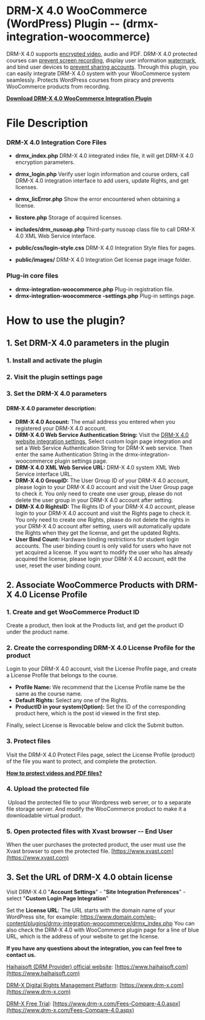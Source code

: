 # DRM-X 4.0 WooCommerce (WordPress) Plugin -- (drmx-integration-woocommerce)

DRM-X 4.0 supports [encrypted video](https://www.haihaisoft.com/Video-DRM-Protection.aspx), audio and PDF. DRM-X 4.0 protected courses can [prevent screen recording](https://www.haihaisoft.com/Smart-Prevent-Screen-Recording.aspx), display user information [watermark](https://www.drm-x.com/Secure-Architecture-4.0.aspx#watermark-scroll-tab), and bind user devices to [prevent sharing accounts](https://www.drm-x.com/Secure-Architecture-4.0.aspx#binding-scroll-tab). Through this plugin, you can easily integrate DRM-X 4.0 system with your WooCommerce system seamlessly. Protects WordPress courses from piracy and prevents WooCommerce products from recording.

**[Download DRM-X 4.0 WooCommerce Integration Plugin](https://www.drm-x.com/download/DRM-X_4.0_Integration/drmx-integration-woocommerce.zip)**

# File Description

### DRM-X 4.0 Integration Core Files

- **drmx_index.php**  DRM-X 4.0 integrated index file, it will get DRM-X 4.0 encryption parameters.
- **drmx_login.php** Verify user login information and course orders, call DRM-X 4.0 integration interface to add users, update Rights, and get licenses.

- **drmx_licError.php** Show the error encountered when obtaining a license.

- **licstore.php** Storage of acquired licenses.
- **includes/drm_nusoap.php** Third-party nusoap class file to call DRM-X 4.0 XML Web Service interface.

- **public/css/login-style.css** DRM-X 4.0 Integration Style files for pages.
- **public/images/**  DRM-X 4.0 Integration Get license page image folder.

### Plug-in core files

- **drmx-integration-woocommerce.php** Plug-in registration file.
- **drmx-integration-woocommerce -settings.php** Plug-in settings page.



# How to use the plugin?

## 1. Set DRM-X 4.0 parameters in the plugin

### 	1. Install and activate the plugin

### 	2. Visit the plugin settings page

### 	3. Set the DRM-X 4.0 parameters

#### 	DRM-X 4.0 parameter description:

- **DRM-X 4.0 Account:** The email address you entered when you registered your DRM-X 4.0 account.
- **DRM-X 4.0 Web Service Authentication String:** Visit the [DRM-X 4.0 website integration settings](http://4.drm-x.com/SetIntegration.aspx), Select custom login page integration and set a Web Service Authentication String for DRM-X web service. Then enter the same Authentication String in the drmx-integration-woocommerce plugin settings page.
- **DRM-X 4.0 XML Web Service URL:** DRM-X 4.0 system XML Web Service interface URL.
- **DRM-X 4.0 GroupID:** The User Group ID of your DRM-X 4.0 account, please login to your DRM-X 4.0 account and visit the User Group page to check it. You only need to create one user group, please do not delete the user group in your DRM-X 4.0 account after setting.
- **DRM-X 4.0 RightsID:** The Rights ID of your DRM-X 4.0 account, please login to your DRM-X 4.0 account and visit the Rights page to check it. You only need to create one Rights, please do not delete the rights in your DRM-X 4.0 account after setting, users will automatically update the Rights when they get the license, and get the updated Rights.
- **User Bind Count:** Hardware binding restrictions for student login accounts. The user binding count is only valid for users who have not yet acquired a license. If you want to modify the user who has already acquired the license, please login your DRM-X 4.0 account, edit the user, reset the user binding count.

## 2. Associate WooCommerce Products with DRM-X 4.0 License Profile

### 1. Create and get WooCommerce Product ID 

Create a product, then look at the Products list, and get the product ID under the product name.

### 2. Create the corresponding DRM-X 4.0 License Profile for the product 

Login to your DRM-X 4.0 account, visit the License Profile page, and create a License Profile that belongs to the course.

- **Profile Name:** We recommend that the License Profile name be the same as the course name.
- **Default Rights:** Select any one of the Rights.
- **ProductID in your system(Option):** Set the ID of the corresponding product here, which is the post id viewed in the first step.

Finally, select License is Revocable below and click the Submit button.

### 3. Protect files

Visit the DRM-X 4.0 Protect Files page, select the License Profile (product) of the file you want to protect, and complete the protection.

[**How to protect videos and PDF files?**](https://www.drm-x.com/DRM-X4.0_encryption_tutorial.aspx)

### 4. Upload the protected file

​	Upload the protected file to your Wordpress web server, or to a separate file storage server. And modify the WooCommerce product to make it a downloadable virtual product.

### 5. Open protected files with Xvast browser -- End User

When the user purchases the protected product, the user must use the Xvast browser to open the protected file. [https://www.xvast.com](https://www.xvast.com)

## 3. Set the URL of DRM-X 4.0 obtain license

Visit DRM-X 4.0 "**Account Settings**" - "**Site Integration Preferences**" - select "**Custom Login Page Integration**"

Set the **License URL**: The URL starts with the domain name of your WordPress site, for example: https://www.domain.com/wp-content/plugins/drmx-integration-woocommerce/drmx_index.php You can also check the DRM-X 4.0 with WooCommerce plugin page for a line of blue URL, which is the address of your website to get the license.



**If you have any questions about the integration, you can feel free to contact us.**

[Haihaisoft (DRM Provider) official website](https://www.haihaisoft.com): [https://www.haihaisoft.com](https://www.haihaisoft.com) 

[DRM-X Digital Rights Management Platform](https://www.drm-x.com): [https://www.drm-x.com](https://www.drm-x.com) 

[DRM-X Free Trial](https://www.drm-x.com/Fees-Compare-4.0.aspx): [https://www.drm-x.com/Fees-Compare-4.0.aspx](https://www.drm-x.com/Fees-Compare-4.0.aspx)
